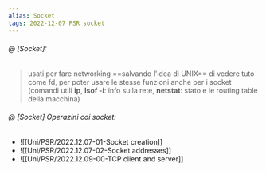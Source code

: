 ```yaml
---
alias: Socket
tags: 2022-12-07 PSR socket
---
```


###### @ [Socket]:
> usati per fare networking ==salvando l'idea di UNIX== di vedere tuto come fd, per poter usare le stesse funzioni anche per i socket (comandi utili **ip**, **lsof -i**: info sulla rete, **netstat**: stato e le routing table della macchina)
<!--ID: 1670493136176-->


###### @ [Socket] Operazini coi socket:
- ![[Uni/PSR/2022.12.07-01-Socket creation]]
- ![[Uni/PSR/2022.12.07-02-Socket addresses]]
- ![[Uni/PSR/2022.12.09-00-TCP client and server]]